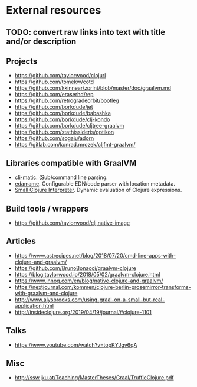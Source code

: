 # External resources

## TODO: convert raw links into text with title and/or description

## Projects

- https://github.com/taylorwood/clojurl
- https://github.com/tomekw/cotd
- https://github.com/kkinnear/zprint/blob/master/doc/graalvm.md
- https://github.com/eraserhd/rep
- https://github.com/retrogradeorbit/bootleg
- https://github.com/borkdude/jet
- https://github.com/borkdude/babashka
- https://github.com/borkdude/clj-kondo
- https://github.com/borkdude/cljtree-graalvm
- https://github.com/stathissideris/optikon
- https://github.com/sogaiu/adorn
- https://gitlab.com/konrad.mrozek/cljfmt-graalvm/

## Libraries compatible with GraalVM 

- [cli-matic](https://github.com/l3nz/cli-matic). (Sub)command line parsing.
- [edamame](https://github.com/borkdude/edamame). Configurable EDN/code parser with location metadata.
- [Small Clojure Interpreter](https://github.com/borkdude/sci). Dynamic evaluation of Clojure expressions.


## Build tools / wrappers

- https://github.com/taylorwood/clj.native-image

## Articles

- https://www.astrecipes.net/blog/2018/07/20/cmd-line-apps-with-clojure-and-graalvm/
- https://github.com/BrunoBonacci/graalvm-clojure
- https://blog.taylorwood.io/2018/05/02/graalvm-clojure.html
- https://www.innoq.com/en/blog/native-clojure-and-graalvm/
- https://nextjournal.com/kommen/clojure-berlin-prosemirror-transforms-with-graalvm-and-clojure
- http://www.alysbrooks.com/using-graal-on-a-small-but-real-application.html
- http://insideclojure.org/2019/04/19/journal/#clojure-1101

## Talks

- https://www.youtube.com/watch?v=topKYJgv6qA


## Misc

- http://ssw.jku.at/Teaching/MasterTheses/Graal/TruffleClojure.pdf
